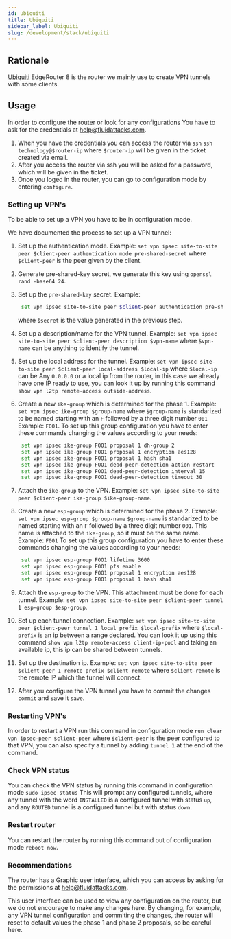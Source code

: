 ```yaml
---
id: ubiquiti
title: Ubiquiti
sidebar_label: Ubiquiti
slug: /development/stack/ubiquiti
---
```


## Rationale

[Ubiquiti][UBIQUITI]
EdgeRouter 8 is the router we mainly use
to create VPN tunnels with some clients.

## Usage

In order to configure the router or look for any configurations
You have to ask for the credentials at help@fluidattacks.com.

1. When you have the credentials you can access the router via `ssh`
   `ssh technology@$router-ip` where `$router-ip` will be given
   in the ticket created via email.
1. After you access the router via ssh you will be asked for a
   password, which will be given in the ticket.
1. Once you loged in the router, you can go to configuration
   mode by entering `configure`.

### Setting up VPN's

To be able to set up a VPN you have to be in configuration mode.

We have documented the process to set up a
VPN tunnel:

1. Set up the authentication mode. Example:
   `set vpn ipsec site-to-site peer $client-peer authentication mode pre-shared-secret`
   where `$client-peer` is the peer given by the client.
1. Generate pre-shared-key secret, we generate this key using
   `openssl rand -base64 24`.
1. Set up the `pre-shared-key` secret. Example:

   ```bash
    set vpn ipsec site-to-site peer $client-peer authentication pre-shared-secret $secret
   ```

   where `$secret` is the value generated in the previous step.
1. Set up a description/name for the VPN tunnel. Example:
   `set vpn ipsec site-to-site peer $client-peer description $vpn-name`
   where `$vpn-name` can be anything to identify the tunnel.
1. Set up the local address for the tunnel. Example:
   `set vpn ipsec site-to-site peer $client-peer local-address $local-ip`
   where `$local-ip` can be Any `0.0.0.0` or a local ip from the router,
   in this case we already have one IP ready to use, you can
   look it up by running this command
   `show vpn l2tp remote-access outside-address`.
1. Create a new `ike-group` which is determined for the phase 1. Example:
   `set vpn ipsec ike-group $group-name` where `$group-name` is standarized
   to be named starting with an `F` followed by a three digit number `001`
   Example: `F001`.
   To set up this group configuration you have to enter these commands
   changing the values according to your needs:

   ```bash
    set vpn ipsec ike-group FOO1 proposal 1 dh-group 2
    set vpn ipsec ike-group FOO1 proposal 1 encryption aes128
    set vpn ipsec ike-group FOO1 proposal 1 hash sha1
    set vpn ipsec ike-group FOO1 dead-peer-detection action restart
    set vpn ipsec ike-group FOO1 dead-peer-detection interval 15
    set vpn ipsec ike-group FOO1 dead-peer-detection timeout 30
   ```

1. Attach the `ike-group` to the VPN. Example:
   `set vpn ipsec site-to-site peer $client-peer ike-group $ike-group-name`.
1. Create a new `esp-group` which is determined for the phase 2. Example:
   `set vpn ipsec esp-group $group-name` `$group-name` is standarized
   to be named starting with an `F` followed by a three digit number `001`.
   This name is attached to the `ike-group`, so it must be the same name.
   Example: `F001`
   To set up this group configuration you have to enter these commands
   changing the values according to your needs:

   ```bash
    set vpn ipsec esp-group FOO1 lifetime 3600
    set vpn ipsec esp-group FOO1 pfs enable
    set vpn ipsec esp-group FOO1 proposal 1 encryption aes128
    set vpn ipsec esp-group FOO1 proposal 1 hash sha1
   ```

1. Attach the `esp-group` to the VPN. This attachment must be done for
   each tunnel. Example:
   `set vpn ipsec site-to-site peer $client-peer tunnel 1 esp-group $esp-group`.
1. Set up each tunnel connection. Example:
   `set vpn ipsec site-to-site peer $client-peer tunnel 1 local prefix $local-prefix`
   where `$local-prefix` is an ip between a range declared. You can look
   it up using this command `show vpn l2tp remote-access client-ip-pool` and
   taking an available ip, this ip can be shared between tunnels.
1. Set up the destination ip. Example:
   `set vpn ipsec site-to-site peer $client-peer 1 remote prefix $client-remote`
   where `$client-remote` is the remote IP which the tunnel will connect.
1. After you configure the VPN tunnel you have to commit the changes `commit`
   and save it `save`.

### Restarting VPN's

In order to restart a VPN run this command in configuration mode
`run clear vpn ipsec-peer $client-peer` where `$client-peer` is the
peer configured to that VPN, you can also specify a tunnel by adding `tunnel 1`
at the end of the command.

### Check VPN status

You can check the VPN status by running this command in configuration mode
`sudo ipsec status` This will prompt any configured tunnels, where any tunnel
with the word `INSTALLED` is a configured tunnel with status `up`, and any
`ROUTED` tunnel is a configured tunnel but with status `down`.

### Restart router

You can restart the router by running this command out of configuration mode
`reboot now`.

### Recommendations

The router has a Graphic user interface, which you can access by asking
for the permissions at help@fluidattacks.com.

This user interface can be used to view any configuration on the router,
but we do not encourage to make any changes here. By changing, for example,
any VPN tunnel configuration and commiting the changes, the router will reset
to default values the phase 1 and phase 2 proposals, so be careful here.

[UBIQUITI]: https://www.ui.com/
